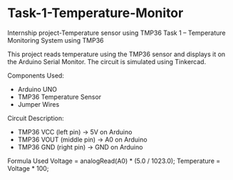 # Task-1-Temperature-Monitor
Internship project-Temperature sensor using TMP36
Task 1 – Temperature Monitoring System using TMP36

This project reads temperature using the TMP36 sensor and displays it on the Arduino Serial Monitor. The circuit is simulated using Tinkercad.

Components Used:
- Arduino UNO
- TMP36 Temperature Sensor
- Jumper Wires

Circuit Description:
- TMP36 VCC (left pin) → 5V on Arduino  
- TMP36 VOUT (middle pin) → A0 on Arduino  
- TMP36 GND (right pin) → GND on Arduino

Formula Used
Voltage = analogRead(A0) * (5.0 / 1023.0);
Temperature = Voltage * 100;
